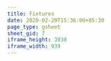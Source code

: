 ```yaml
---
title: Fixtures
date: 2020-02-20T15:36:00+05:30
page_type: gsheet
sheet_gid: 7
iframe_height: 3930
iframe_width: 939
---
```

